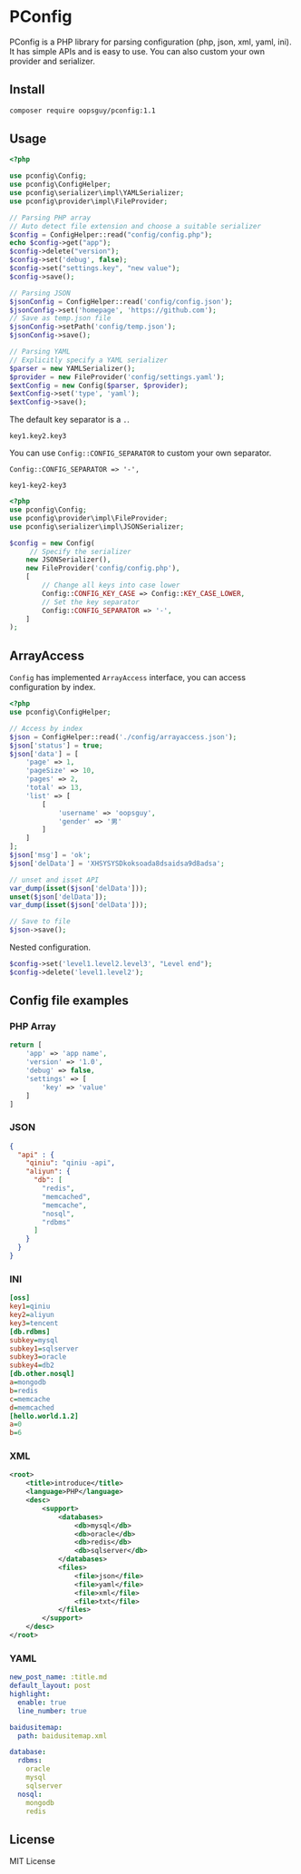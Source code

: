 # PConfig

PConfig is a PHP library for parsing configuration (php, json, xml, yaml, ini). 
It has simple APIs and is easy to use. 
You can also custom your own provider and serializer.

## Install

```bash
composer require oopsguy/pconfig:1.1
```

## Usage

```php
<?php

use pconfig\Config;
use pconfig\ConfigHelper;
use pconfig\serializer\impl\YAMLSerializer;
use pconfig\provider\impl\FileProvider;

// Parsing PHP array
// Auto detect file extension and choose a suitable serializer
$config = ConfigHelper::read("config/config.php");
echo $config->get("app");
$config->delete("version");
$config->set('debug', false);
$config->set("settings.key", "new value");
$config->save();

// Parsing JSON
$jsonConfig = ConfigHelper::read('config/config.json');
$jsonConfig->set('homepage', 'https://github.com');
// Save as temp.json file
$jsonConfig->setPath('config/temp.json');
$jsonConfig->save();

// Parsing YAML
// Explicitly specify a YAML serializer
$parser = new YAMLSerializer();
$provider = new FileProvider('config/settings.yaml');
$extConfig = new Config($parser, $provider);
$extConfig->set('type', 'yaml');
$extConfig->save();
```

The default key separator is a `.`.

```
key1.key2.key3
```

You can use `Config::CONFIG_SEPARATOR` to custom your own separator.

```
Config::CONFIG_SEPARATOR => '-',
```

```
key1-key2-key3
```

```php
<?php
use pconfig\Config;
use pconfig\provider\impl\FileProvider;
use pconfig\serializer\impl\JSONSerializer;

$config = new Config(
     // Specify the serializer
    new JSONSerializer(),
    new FileProvider('config/config.php'),
    [
        // Change all keys into case lower
        Config::CONFIG_KEY_CASE => Config::KEY_CASE_LOWER, 
        // Set the key separator
        Config::CONFIG_SEPARATOR => '-', 
    ]
);
```

## ArrayAccess

`Config` has implemented `ArrayAccess` interface, you can access configuration by index.

```php
<?php
use pconfig\ConfigHelper;

// Access by index
$json = ConfigHelper::read('./config/arrayaccess.json');
$json['status'] = true;
$json['data'] = [
    'page' => 1,
    'pageSize' => 10,
    'pages' => 2,
    'total' => 13,
    'list' => [
        [
            'username' => 'oopsguy',
            'gender' => '男'
        ]
    ]
];
$json['msg'] = 'ok';
$json['delData'] = 'XHSYSYSDkoksoada8dsaidsa9d8adsa';

// unset and isset API
var_dump(isset($json['delData']));
unset($json['delData']);
var_dump(isset($json['delData']));

// Save to file
$json->save();
```

Nested configuration.

```php
$config->set('level1.level2.level3', "Level end");
$config->delete('level1.level2');
```

## Config file examples

### PHP Array

```php
return [
    'app' => 'app name',
    'version' => '1.0',
    'debug' => false,
    'settings' => [
        'key' => 'value'
    ]
]
```

### JSON

```json
{
  "api" : {
    "qiniu": "qiniu -api",
    "aliyun": {
      "db": [
        "redis",
        "memcached",
        "memcache",
        "nosql",
        "rdbms"
      ]
    }
  }
}
```

### INI

```ini
[oss]
key1=qiniu
key2=aliyun
key3=tencent
[db.rdbms]
subkey=mysql
subkey1=sqlserver
subkey3=oracle
subkey4=db2
[db.other.nosql]
a=mongodb
b=redis
c=memcache
d=memcached
[hello.world.1.2]
a=0
b=6
```
### XML

```xml
<root>
    <title>introduce</title>
    <language>PHP</language>
    <desc>
        <support>
            <databases>
                <db>mysql</db>
                <db>oracle</db>
                <db>redis</db>
                <db>sqlserver</db>
            </databases>
            <files>
                <file>json</file>
                <file>yaml</file>
                <file>xml</file>
                <file>txt</file>
            </files>
        </support>
    </desc>
</root>
```
### YAML 

```yaml
new_post_name: :title.md
default_layout: post
highlight:
  enable: true
  line_number: true

baidusitemap:
  path: baidusitemap.xml

database:
  rdbms:
    oracle
    mysql
    sqlserver
  nosql:
    mongodb
    redis
```

## License

MIT License



